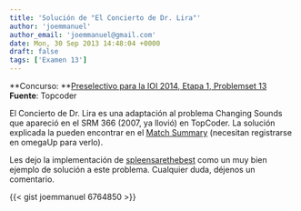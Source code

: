 ```yaml
---
title: 'Solución de "El Concierto de Dr. Lira"'
author: 'joemmanuel'
author_email: 'joemmanuel@gmail.com'
date: Mon, 30 Sep 2013 14:48:04 +0000
draft: false
tags: ['Examen 13']
---
```


**Concurso: **[Preselectivo para la IOI 2014, Etapa 1, Problemset 13](https://omegaup.com/arena/IOI2014E1P13#problems/DP-Generica) **Fuente**: Topcoder

El Concierto de Dr. Lira es una adaptación al problema Changing Sounds que apareció en el SRM 366 (2007, ya llovió) en TopCoder. La solución explicada la pueden encontrar en el [Match Summary](http://community.topcoder.com/tc?module=Static&d1=match_editorials&d2=srm366) (necesitan registrarse en omegaUp para verlo).

Les dejo la implementación de [spleensarethebest](https://omegaup.com/profile/spleensarethebest) como un muy bien ejemplo de solución a este problema. Cualquier duda, déjenos un comentario.

{{< gist joemmanuel 6764850 >}}